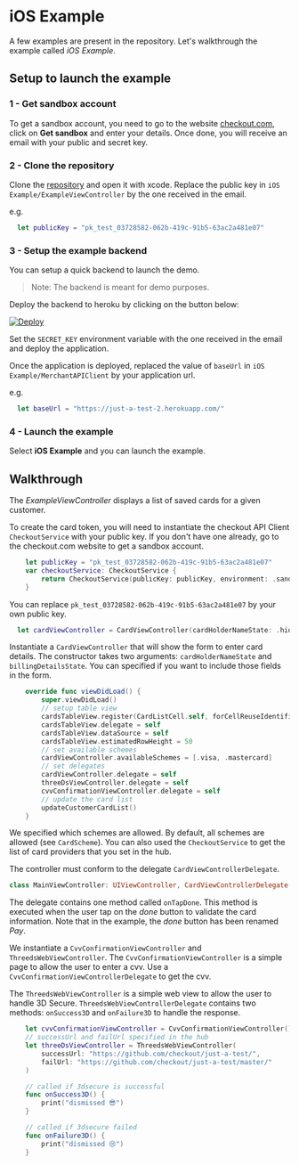# iOS Example

A few examples are present in the repository. Let's walkthrough the example called _iOS Example_.

## Setup to launch the example

### 1 - Get sandbox account

To get a sandbox account, you need to go to the website [checkout.com](checkout.com), click on **Get sandbox** and enter your details.
Once done, you will receive an email with your public and secret key.

### 2 - Clone the repository

Clone the [repository](https://github.com/checkout/frames-ios) and open it with xcode. Replace the public key in `iOS Example/ExampleViewController` by the one received in the email.

e.g.

```swift
  let publicKey = "pk_test_03728582-062b-419c-91b5-63ac2a481e07"
```

### 3 - Setup the example backend

You can setup a quick backend to launch the demo.

> Note: The backend is meant for demo purposes.

Deploy the backend to heroku by clicking on the button below:

[![Deploy](https://www.herokucdn.com/deploy/button.svg)](https://heroku.com/deploy?template=https://github.com/checkout/mobile-sdk-backend)

Set the `SECRET_KEY` environment variable with the one received in the email and deploy the application.

Once the application is deployed, replaced the value of `baseUrl` in `iOS Example/MerchantAPIClient` by your application url.

e.g.

```swift
  let baseUrl = "https://just-a-test-2.herokuapp.com/"
```

### 4 - Launch the example

Select **iOS Example** and you can launch the example.

## Walkthrough

The _ExampleViewController_ displays a list of saved cards for a given customer.

To create the card token, you will need to instantiate the checkout API Client `CheckoutService` with
your public key. If you don't have one already, go to the checkout.com website to get a sandbox account.

```swift
    let publicKey = "pk_test_03728582-062b-419c-91b5-63ac2a481e07"
    var checkoutService: CheckoutService {
        return CheckoutService(publicKey: publicKey, environment: .sandbox)
    }
```

You can replace `pk_test_03728582-062b-419c-91b5-63ac2a481e07` by your own public key.

```swift
  let cardViewController = CardViewController(cardHolderNameState: .hidden, billingDetailsState: .normal)
```

Instantiate a `CardViewController` that will show the form to enter card details. The constructor takes two
arguments: `cardHolderNameState` and `billingDetailsState`. You can specified if you want to include those fields
in the form.

```swift
    override func viewDidLoad() {
        super.viewDidLoad()
        // setup table view
        cardsTableView.register(CardListCell.self, forCellReuseIdentifier: "cardCell")
        cardsTableView.delegate = self
        cardsTableView.dataSource = self
        cardsTableView.estimatedRowHeight = 50
        // set available schemes
        cardViewController.availableSchemes = [.visa, .mastercard]
        // set delegates
        cardViewController.delegate = self
        threeDsViewController.delegate = self
        cvvConfirmationViewController.delegate = self
        // update the card list
        updateCustomerCardList()
    }
```

We specified which schemes are allowed.
By default, all schemes are allowed (see `CardScheme`). You can also used the `CheckoutService` to
get the list of card providers that you set in the hub.

The controller must conform to the delegate `CardViewControllerDelegate`.

```swift
class MainViewController: UIViewController, CardViewControllerDelegate {
```

The delegate contains one method called `onTapDone`. This method is executed when the user tap
on the _done_ button to validate the card information. Note that in the example, the _done_ button has
been renamed _Pay_.

We instantiate a `CvvConfirmationViewController` and `ThreedsWebViewController`.
The `CvvConfirmationViewController` is a simple page to allow the user to enter
a cvv. Use a `CvvConfirmationViewControllerDelegate` to get the cvv.

The `ThreedsWebViewController` is a simple web view to allow the user to handle
3D Secure. `ThreedsWebViewControllerDelegate` contains two methods: `onSuccess3D`
and `onFailure3D` to handle the response.

```swift
    let cvvConfirmationViewController = CvvConfirmationViewController()
    // successUrl and failUrl specified in the hub
    let threeDsViewController = ThreedsWebViewController(
        successUrl: "https://github.com/checkout/just-a-test/",
        failUrl: "https://github.com/checkout/just-a-test/master/"
    )

    // called if 3dsecure is successful
    func onSuccess3D() {
        print("dismissed 😎")
    }

    // called if 3dsecure failed
    func onFailure3D() {
        print("dismissed 😢")
    }
```
